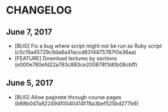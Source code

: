 # CHANGELOG

## June 7, 2017
- [BUG] Fix a bug where script might not be run as Ruby script (c5c19a45729c9da6a41accd8314875787f0e36aa)
- [FEATURE] Download lectures by sections (e000e780efd22a763c883ce200878f3d0b08cbff)

## June 5, 2017
- [BUG] Allow paginate through course pages (b68b0d7a822494f0040414f78a3bef525bd277b6)